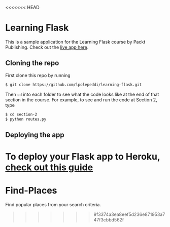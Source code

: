 <<<<<<< HEAD
# Learning Flask

This is a sample application for the Learning Flask course by Packt Publishing. Check out the [live app here](http://tranquil-ridge-5048.herokuapp.com/).

## Cloning the repo

First clone this repo by running

```bash
$ git clone https://github.com/lpolepeddi/learning-flask.git
```

Then `cd` into each folder to see what the code looks like at the end of that section in the course. For example, to see and run the code at Section 2, type

```bash
$ cd section-2
$ python routes.py
```

## Deploying the app

To deploy your Flask app to Heroku, [check out this guide](https://github.com/lpolepeddi/learning-flask/wiki/Deploying-Flask-to-Heroku)
=======
# Find-Places
Find popular places from your search criteria.
>>>>>>> 9f3374a3ea8eef5d236e871953a747f3cbbd562f
